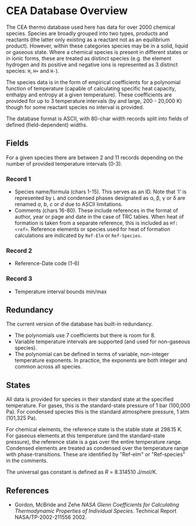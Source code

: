 CEA Database Overview
=====================

The CEA thermo database used here has data for over 2000 chemical
species. Species are broadly grouped into two types, products and
reactants (the latter only existing as a reactant not as an
equilibrium product). However, within these categories species may be
in a solid, liquid or gaseous state. Where a chemical species is
present in different states or in ionic forms, these are treated as
distinct species (e.g. the element hydrogen and its positive and
negative ions is represented as 3 distinct species: `H`, `H+` and
`H-`).

The species data is in the form of empirical coefficients for a
polynomial function of temperature (capable of calculating specific
heat capacity, enthalpy and entropy at a given temperature). These
coefficients are provided for up to 3 temperature intervals (by and
large, 200 - 20,000 K) though for some reactant species no interval is
provided.

The database format is ASCII, with 80-char width records split into
fields of defined (field-dependent) widths. 

Fields
------

For a given species there are between 2 and 11 records depending on
the number of provided temperature intervals (0-3).

### Record 1

  -	Species name/formula (chars 1-15). This serves as an ID. Note that
  	'l' is represented by `L` and condensed phases designated as α, β,
	γ or δ are renamed *a*, *b*, *c* or *d* due to ASCII limitations.
  - Comments (chars 16-80). These include references in the format of
    author, year or page and date in the case of TRC tables. When heat
	of formation is taken from a separate reference, this is included 
	as `Hf:<ref>`. Reference elements or species used for heat of
	formation calculations are indicated by `Ref-Elm` or
	`Ref-Species`.

### Record 2

  - Reference-Date code (1-6)

### Record 3

  - Temperature interval bounds min/max 

Redundancy
----------

The current version of the database has built-in redundancy. 

  - The polynomials use 7 coefficients but there is room for 8. 
  - Variable temperature intervals are supported (and used for
    non-gaseous species).
  - The polynomial can be defined in terms of variable, non-integer
    temperature exponents. In practice, the exponents are both integer
	and common across all species.

States
------

All data is provided for species in their standard state at the
specified temperature. For gases, this is the standard-state pressure
of 1 bar (100,000 Pa). For condensed species this is the standard
atmosphere pressure, 1 atm (101,325 Pa).

For chemical elements, the reference state is the stable state at
298.15 K. For gaseous elements at this temperature (and the
standard-state pressure), the reference state is a gas over the entire
temperature range. Condensed elements are treated as condensed over
the temperature range with phase-transitions. These are identified by
"Ref-elm" or "Ref-species" in the comments.

The universal gas constant is defined as *R* = 8.314510 J/mol/K.

References
----------

  - Gordon, McBride and Zehe *NASA Glenn Coefficients for Calculating
    Thermodynamic Properties of Individual Species*. Technical Report
	NASA/TP-2002-211556 2002.
